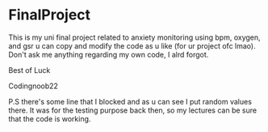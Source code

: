 # FinalProject
This is my uni final project 
related to anxiety monitoring using bpm, oxygen, and gsr 
u can copy and modify the code as u like (for ur project ofc lmao).
Don't ask me anything regarding my own code, I alrd forgot.

Best of Luck 

Codingnoob22


P.S there's some line that I blocked and as u can see I put random values there.
It was for the testing purpose back then, so my lectures can be sure that the code
is working.
